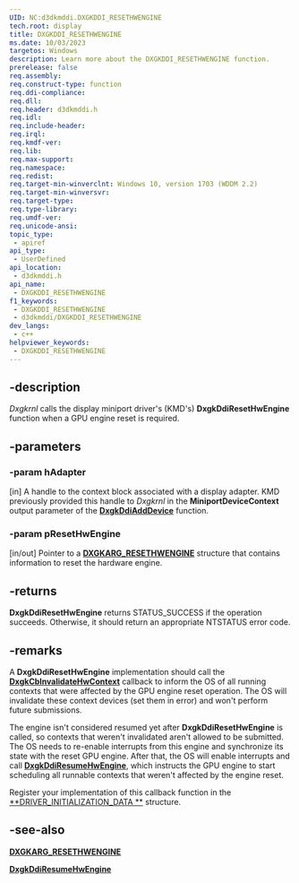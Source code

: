 ```yaml
---
UID: NC:d3dkmddi.DXGKDDI_RESETHWENGINE
tech.root: display
title: DXGKDDI_RESETHWENGINE
ms.date: 10/03/2023
targetos: Windows
description: Learn more about the DXGKDDI_RESETHWENGINE function.
prerelease: false
req.assembly: 
req.construct-type: function
req.ddi-compliance: 
req.dll: 
req.header: d3dkmddi.h
req.idl: 
req.include-header: 
req.irql: 
req.kmdf-ver: 
req.lib: 
req.max-support: 
req.namespace: 
req.redist: 
req.target-min-winverclnt: Windows 10, version 1703 (WDDM 2.2)
req.target-min-winversvr: 
req.target-type: 
req.type-library: 
req.umdf-ver: 
req.unicode-ansi: 
topic_type:
 - apiref
api_type:
 - UserDefined
api_location:
 - d3dkmddi.h
api_name:
 - DXGKDDI_RESETHWENGINE
f1_keywords:
 - DXGKDDI_RESETHWENGINE
 - d3dkmddi/DXGKDDI_RESETHWENGINE
dev_langs:
 - c++
helpviewer_keywords:
 - DXGKDDI_RESETHWENGINE
---
```


## -description

*Dxgkrnl* calls the display miniport driver's (KMD's) **DxgkDdiResetHwEngine** function when a GPU engine reset is required.

## -parameters

### -param hAdapter

[in] A handle to the context block associated with a display adapter. KMD previously provided this handle to *Dxgkrnl* in the **MiniportDeviceContext** output parameter of the [**DxgkDdiAddDevice**](../dispmprt/nc-dispmprt-dxgkddi_add_device.md) function.

### -param pResetHwEngine

[in/out] Pointer to a [**DXGKARG_RESETHWENGINE**](ns-d3dkmddi-_dxgkarg_resumehwengine.md) structure that contains information to reset the hardware engine.

## -returns

**DxgkDdiResetHwEngine** returns STATUS_SUCCESS if the operation succeeds. Otherwise, it should return an appropriate NTSTATUS error code.

## -remarks

A **DxgkDdiResetHwEngine** implementation should call the [**DxgkCbInvalidateHwContext**](nc-d3dkmddi-dxgkcb_invalidatehwcontext.md) callback to inform the OS of all running contexts that were affected by the GPU engine reset operation. The OS will invalidate these context devices (set them in error) and won't perform future submissions.

The engine isn't considered resumed yet after **DxgkDdiResetHwEngine** is called, so contexts that weren't invalidated aren't allowed to be submitted. The OS needs to re-enable interrupts from this engine and synchronize its state with the reset GPU engine. After that, the OS will enable interrupts and call [**DxgkDdiResumeHwEngine**](nc-d3dkmddi-dxgkddi_resumehwengine.md), which instructs the GPU engine to start scheduling all runnable contexts that weren't affected by the engine reset.

Register your implementation of this callback function in the [**DRIVER_INITIALIZATION_DATA **](../dispmprt/ns-dispmprt-_driver_initialization_data.md) structure.

## -see-also

[**DXGKARG_RESETHWENGINE**](ns-d3dkmddi-_dxgkarg_resumehwengine.md)

[**DxgkDdiResumeHwEngine**](nc-d3dkmddi-dxgkddi_resumehwengine.md)
